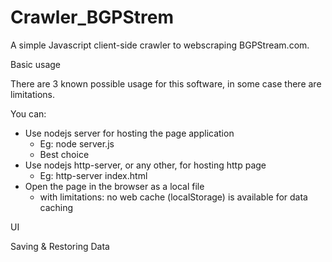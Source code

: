 # Crawler_BGPStrem
A simple Javascript client-side crawler to webscraping BGPStream.com.

Basic usage

There are 3 known possible usage for this software, in some case there are limitations.

You can:
* Use nodejs server for hosting the page application
  * Eg: node server.js 
  * Best choice
* Use nodejs http-server, or any other, for hosting http page
  * Eg: http-server index.html
* Open the page in the browser as a local file 
  * with limitations: no web cache (localStorage) is available for data caching


UI

Saving & Restoring Data
